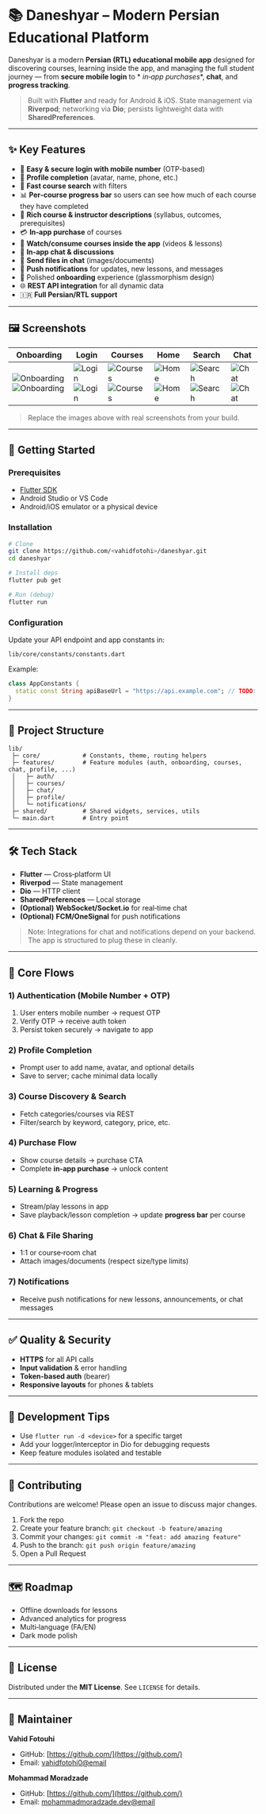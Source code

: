 # 📚 Daneshyar – Modern Persian Educational Platform

Daneshyar is a modern **Persian (RTL) educational mobile app** designed for discovering courses,
learning inside the app, and managing the full student journey — from **secure mobile login** to *
*in‑app purchases**, **chat**, and **progress tracking**.

> Built with **Flutter** and ready for Android & iOS. State management via **Riverpod**; networking
> via **Dio**; persists lightweight data with **SharedPreferences**.

---

## ✨ Key Features

* 🔐 **Easy & secure login with mobile number** (OTP-based)
* 👤 **Profile completion** (avatar, name, phone, etc.)
* 🔎 **Fast course search** with filters
* 📊 **Per‑course progress bar** so users can see how much of each course they have completed
* 📝 **Rich course & instructor descriptions** (syllabus, outcomes, prerequisites)
* 💳 **In‑app purchase** of courses
* 🎥 **Watch/consume courses inside the app** (videos & lessons)
* 💬 **In‑app chat & discussions**
* 📎 **Send files in chat** (images/documents)
* 🔔 **Push notifications** for updates, new lessons, and messages
* 🎯 Polished **onboarding** experience (glassmorphism design)
* 🌐 **REST API integration** for all dynamic data
* 🇮🇷 **Full Persian/RTL support**

---

## 🖼️ Screenshots

| Onboarding                                                                           | Login                                                            | Courses                                                                  | Home                                                         | Search                                                               | Chat                                                         |
|--------------------------------------------------------------------------------------|------------------------------------------------------------------|--------------------------------------------------------------------------|--------------------------------------------------------------|----------------------------------------------------------------------|--------------------------------------------------------------|
| ![Onboarding](screenshots/onboarding.png) ![Onboarding](screenshots/onboarding2.png) | ![Login](screenshots/login.png) ![Login](screenshots/login2.png) | ![Courses](screenshots/courses.png) ![Courses](screenshots/courses2.png) | ![Home](screenshots/home.png) ![Home](screenshots/home2.png) | ![Search](screenshots/search.png) ![Search](screenshots/search2.png) | ![Chat](screenshots/chat.png) ![Chat](screenshots/chat2.png) |

> Replace the images above with real screenshots from your build.

---

## 🚀 Getting Started

### Prerequisites

* [Flutter SDK](https://flutter.dev/docs/get-started/install)
* Android Studio or VS Code
* Android/iOS emulator or a physical device

### Installation

```bash
# Clone
git clone https://github.com/<vahidfotohi>/daneshyar.git
cd daneshyar

# Install deps
flutter pub get

# Run (debug)
flutter run
```

### Configuration

Update your API endpoint and app constants in:

```
lib/core/constants/constants.dart
```

Example:

```dart
class AppConstants {
  static const String apiBaseUrl = "https://api.example.com"; // TODO: set real URL
}
```

---

## 📂 Project Structure

```
lib/
 ├─ core/            # Constants, theme, routing helpers
 ├─ features/        # Feature modules (auth, onboarding, courses, chat, profile, ...)
 │   ├─ auth/
 │   ├─ courses/
 │   ├─ chat/
 │   ├─ profile/
 │   └─ notifications/
 ├─ shared/          # Shared widgets, services, utils
 └─ main.dart        # Entry point
```

---

## 🛠️ Tech Stack

* **Flutter** — Cross‑platform UI
* **Riverpod** — State management
* **Dio** — HTTP client
* **SharedPreferences** — Local storage
* **(Optional)** **WebSocket/Socket.io** for real‑time chat
* **(Optional)** **FCM/OneSignal** for push notifications

> Note: Integrations for chat and notifications depend on your backend. The app is structured to
> plug these in cleanly.

---

## 🔄 Core Flows

### 1) Authentication (Mobile Number + OTP)

1. User enters mobile number → request OTP
2. Verify OTP → receive auth token
3. Persist token securely → navigate to app

### 2) Profile Completion

* Prompt user to add name, avatar, and optional details
* Save to server; cache minimal data locally

### 3) Course Discovery & Search

* Fetch categories/courses via REST
* Filter/search by keyword, category, price, etc.

### 4) Purchase Flow

* Show course details → purchase CTA
* Complete **in‑app purchase** → unlock content

### 5) Learning & Progress

* Stream/play lessons in app
* Save playback/lesson completion → update **progress bar** per course

### 6) Chat & File Sharing

* 1:1 or course‑room chat
* Attach images/documents (respect size/type limits)

### 7) Notifications

* Receive push notifications for new lessons, announcements, or chat messages

---

## ✅ Quality & Security

* **HTTPS** for all API calls
* **Input validation** & error handling
* **Token-based auth** (bearer)
* **Responsive layouts** for phones & tablets

---

## 🧪 Development Tips

* Use `flutter run -d <device>` for a specific target
* Add your logger/interceptor in Dio for debugging requests
* Keep feature modules isolated and testable

---

## 🤝 Contributing

Contributions are welcome! Please open an issue to discuss major changes.

1. Fork the repo
2. Create your feature branch: `git checkout -b feature/amazing`
3. Commit your changes: `git commit -m "feat: add amazing feature"`
4. Push to the branch: `git push origin feature/amazing`
5. Open a Pull Request

---

## 🗺️ Roadmap

* Offline downloads for lessons
* Advanced analytics for progress
* Multi‑language (FA/EN)
* Dark mode polish

---

## 📄 License

Distributed under the **MIT License**. See `LICENSE` for details.

---

## 👤 Maintainer

**Vahid Fotouhi**

* GitHub: [https://github.com/](https://github.com/)<vahidfotohi>
* Email: [vahidfotohi0@email](mailto:your@email)

**Mohammad Moradzade**

* GitHub: [https://github.com/](https://github.com/)<mohammad-moradzade>
* Email: [mohammadmoradzade.dev@email](mailto:your@email)